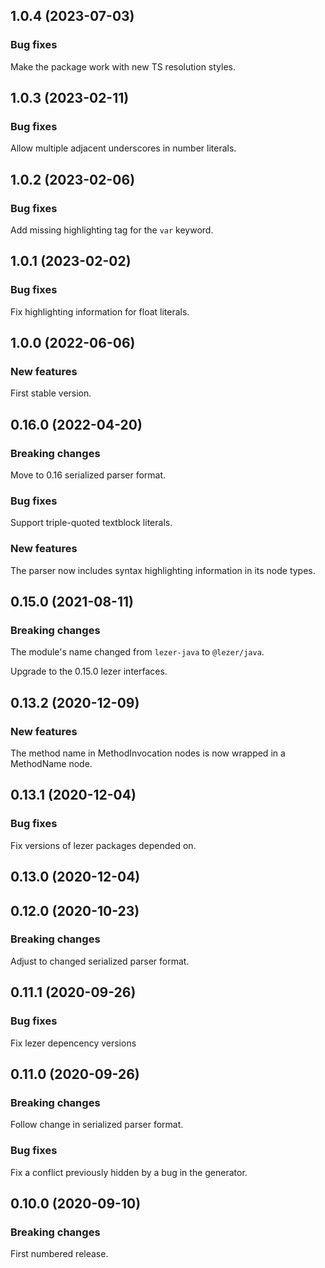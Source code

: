 ## 1.0.4 (2023-07-03)

### Bug fixes

Make the package work with new TS resolution styles.

## 1.0.3 (2023-02-11)

### Bug fixes

Allow multiple adjacent underscores in number literals.

## 1.0.2 (2023-02-06)

### Bug fixes

Add missing highlighting tag for the `var` keyword.

## 1.0.1 (2023-02-02)

### Bug fixes

Fix highlighting information for float literals.

## 1.0.0 (2022-06-06)

### New features

First stable version.

## 0.16.0 (2022-04-20)

### Breaking changes

Move to 0.16 serialized parser format.

### Bug fixes

Support triple-quoted textblock literals.

### New features

The parser now includes syntax highlighting information in its node types.

## 0.15.0 (2021-08-11)

### Breaking changes

The module's name changed from `lezer-java` to `@lezer/java`.

Upgrade to the 0.15.0 lezer interfaces.

## 0.13.2 (2020-12-09)

### New features

The method name in MethodInvocation nodes is now wrapped in a MethodName node.

## 0.13.1 (2020-12-04)

### Bug fixes

Fix versions of lezer packages depended on.

## 0.13.0 (2020-12-04)

## 0.12.0 (2020-10-23)

### Breaking changes

Adjust to changed serialized parser format.

## 0.11.1 (2020-09-26)

### Bug fixes

Fix lezer depencency versions

## 0.11.0 (2020-09-26)

### Breaking changes

Follow change in serialized parser format.

### Bug fixes

Fix a conflict previously hidden by a bug in the generator.

## 0.10.0 (2020-09-10)

### Breaking changes

First numbered release.
